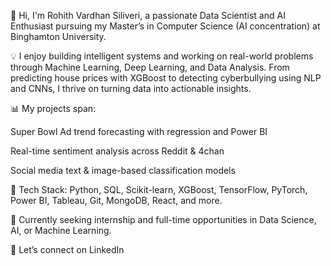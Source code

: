 👋 Hi, I'm Rohith Vardhan Siliveri, a passionate Data Scientist and AI Enthusiast pursuing my Master’s in Computer Science (AI concentration) at Binghamton University.

💡 I enjoy building intelligent systems and working on real-world problems through Machine Learning, Deep Learning, and Data Analysis. From predicting house prices with XGBoost to detecting cyberbullying using NLP and CNNs, I thrive on turning data into actionable insights.

📊 My projects span:

Super Bowl Ad trend forecasting with regression and Power BI

Real-time sentiment analysis across Reddit & 4chan

Social media text & image-based classification models

🔧 Tech Stack: Python, SQL, Scikit-learn, XGBoost, TensorFlow, PyTorch, Power BI, Tableau, Git, MongoDB, React, and more.

🚀 Currently seeking internship and full-time opportunities in Data Science, AI, or Machine Learning.

🔗 Let’s connect on LinkedIn
